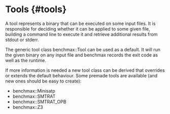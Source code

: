 Tools {#tools}
==============

A tool represents a binary that can be executed on some input files.
It is responsible for deciding whether it can be applied to some given file, building a command line to execute it and retrieve additional results from stdout or stderr.

The generic tool class benchmax::Tool can be used as a default.
It will run the given binary on any input file and benchmax records the exit code as well as the runtime.

If more information is needed a new tool class can be derived that overrides or extends the default behaviour. Some premade tools are available (and new ones should be easy to create):

- benchmax::Minisatp
- benchmax::SMTRAT
- benchmax::SMTRAT_OPB
- benchmax::Z3